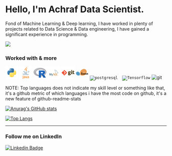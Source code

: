 # Hello, I'm Achraf Data Scientist.
Fond of Machine Learning & Deep learning, I have worked in plenty of projects related to Data Science & Data engineering, I have gained a significant experience in programming. 


![](https://komarev.com/ghpvc/?username=Supernova)


### Worked with & more

<code><img height="40" src="https://raw.githubusercontent.com/github/explore/80688e429a7d4ef2fca1e82350fe8e3517d3494d/topics/python/python.png" title="python"></code>
<code><img height="40" src="https://raw.githubusercontent.com/github/explore/80688e429a7d4ef2fca1e82350fe8e3517d3494d/topics/java/java.png" title="JAVA"></code>
<code><img height="40" src="https://raw.githubusercontent.com/github/explore/80688e429a7d4ef2fca1e82350fe8e3517d3494d/topics/r/r.png" title="R"></code>
<code><img height="40" src="https://raw.githubusercontent.com/github/explore/80688e429a7d4ef2fca1e82350fe8e3517d3494d/topics/mysql/mysql.png" title="mysql"></code>
<code><img height="40" src="https://raw.githubusercontent.com/github/explore/80688e429a7d4ef2fca1e82350fe8e3517d3494d/topics/git/git.png" title="git"></code>
<code><img height="40" src="https://raw.githubusercontent.com/github/explore/80688e429a7d4ef2fca1e82350fe8e3517d3494d/topics/scikit-learn/scikit-learn.png" title="sklearn"></code>
<code><img alt="postgresql" height="45" width="45" style="margin-right: 10px;"  src="https://cdn.jsdelivr.net/gh/devicons/devicon/icons/postgresql/postgresql-plain-wordmark.svg" /></code>
<code><img height="40" src="https://upload.wikimedia.org/wikipedia/commons/2/2d/Tensorflow_logo.svg" title="Tensorflow"></code>
</code><img src="https://www.vectorlogo.zone/logos/git-scm/git-scm-icon.svg" alt="git" width="40" height="40"/></code>

NOTE: Top languages does not indicate my skill level or something like that, it's a github metric of which languages i have the most code on github, it's a new feature of github-readme-stats


[![Anurag's GitHub stats](https://github-readme-stats.vercel.app/api?username=AchrafBella)](https://github.com/anuraghazra/github-readme-stats)

[![Top Langs](https://github-readme-stats.vercel.app/api/top-langs/?username=AchrafBella&langs_count=8)](https://github.com/anuraghazra/github-readme-stats)

---

### Follow me on LinkedIn

[![Linkedin Badge](https://img.shields.io/badge/-AchrafBELLA-blue?style=flat-circle&logo=Linkedin&logoColor=white&link=https://www.linkedin.com/in/achraf-bella/)](https://www.linkedin.com/in/achraf-bella/) 
